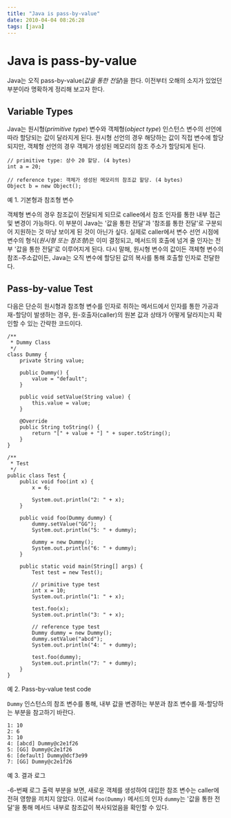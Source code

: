 ```yaml
---
title: "Java is pass-by-value"
date: 2010-04-04 08:26:28
tags: [java]
---
```


# Java is pass-by-value
Java는 오직 pass-by-value(_값을 통한 전달_)을 한다. 이전부터 오해의 소지가 있었던 부분이라 명확하게 정리해 보고자 한다.

## Variable Types
Java는 원시형(_primitive type_) 변수와 객체형(_object type_) 인스턴스 변수의 선언에 따라 할당되는 값이 달라지게 된다. 원시형 선언의 경우 해당하는 값이 직접 변수에 할당되지만, 객체형 선언의 경우 객체가 생성된 메모리의 참조 주소가 할당되게 된다.

```
// primitive type: 상수 20 할당. (4 bytes)
int a = 20;

// reference type: 객체가 생성된 메모리의 참조값 할당. (4 bytes)
Object b = new Object();
```
예 1. 기본형과 참조형 변수

객체형 변수의 경우 참조값이 전달되게 되므로 callee에서 참조 인자를 통한 내부 접근 및 변경이 가능하다. 이 부분이 Java는 '값을 통한 전달'과 '참조를 통한 전달'로 구분되어 지원하는 것 마냥 보이게 된 것이 아닌가 싶다. 실제로 caller에서 변수 선언 시점에 변수의 형식(_원시형 또는 참조형_)은 이미 결정되고, 메서드의 호출에 넘겨 줄 인자는 전부 '값을 통한 전달'로 이루어지게 된다. 다시 말해, 원시형 변수의 값이든 객체형 변수의 참조-주소값이든, Java는 오직 변수에 할당된 값의 복사를 통해 호출할 인자로 전달한다.

## Pass-by-value Test
다음은 단순히 원시형과 참조형 변수를 인자로 취하는 메서드에서 인자를 통한 가공과 재-할당이 발생하는 경우, 원-호출자(caller)의 원본 값과 상태가 어떻게 달라지는지 확인할 수 있는 간략한 코드이다.

```
/**
 * Dummy Class
 */
class Dummy {
	private String value;

	public Dummy() {
		value = "default";
	}

	public void setValue(String value) {
		this.value = value;
	}

	@Override
	public String toString() {
		return "[" + value + "] " + super.toString();
	}
}

/**
 * Test
 */
public class Test {
	public void foo(int x) {
		x = 6;

		System.out.println("2: " + x);
	}

	public void foo(Dummy dummy) {
		dummy.setValue("GG");
		System.out.println("5: " + dummy);

		dummy = new Dummy();
		System.out.println("6: " + dummy);
	}

	public static void main(String[] args) {
		Test test = new Test();

		// primitive type test
		int x = 10;
		System.out.println("1: " + x);

		test.foo(x);
		System.out.println("3: " + x);

		// reference type test
		Dummy dummy = new Dummy();
		dummy.setValue("abcd");
		System.out.println("4: " + dummy);

		test.foo(dummy);
		System.out.println("7: " + dummy);
	}
}
```
예 2. Pass-by-value test code

`Dummy` 인스턴스의 참조 변수를 통해, 내부 값을 변경하는 부분과 참조 변수를 재-할당하는 부분을 참고하기 바란다.

```
1: 10
2: 6
3: 10
4: [abcd] Dummy@c2e1f26
5: [GG] Dummy@c2e1f26
6: [default] Dummy@dcf3e99
7: [GG] Dummy@c2e1f26
```
예 3. 결과 로그

-6-번째 로그 출력 부분을 보면, 새로운 객체를 생성하여 대입한 참조 변수는 caller에 전혀 영향을 끼치지 않았다. 이로써 `foo(Dummy)` 메서드의 인자 `dummy`는 '값을 통한 전달'을 통해 메서드 내부로 참조값이 복사되었음을 확인할 수 있다.
